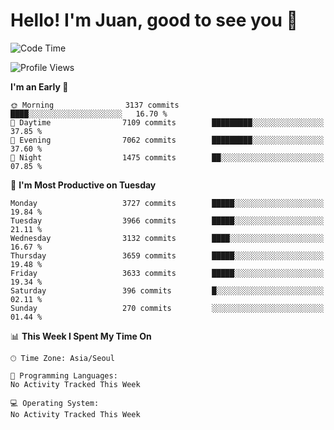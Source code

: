 # Hello! I'm Juan, good to see you 👋

<!--
**Y-k-Y/Y-k-Y** is a ✨ _special_ ✨ repository because its `README.md` (this file) appears on your GitHub profile.

Here are some ideas to get you started:

- 🔭 I’m currently working on ...
- 🌱 I’m currently learning ...
- 👯 I’m looking to collaborate on ...
- 🤔 I’m looking for help with ...
- 💬 Ask me about ...
- 📫 How to reach me: ...
- 😄 Pronouns: ...
- ⚡ Fun fact: ...
-->
<!--
![Profile views](https://gpvc.arturio.dev/Y-k-Y)

[![Omid Nikrah StackOverflow](https://github-readme-stackoverflow.vercel.app/?userID=9517076)](https://stackoverflow.com/users/9517076/i-have-10-fingers)
-->

<!--START_SECTION:waka-->
![Code Time](http://img.shields.io/badge/Code%20Time-1%2C754%20hrs%2036%20mins-blue)

![Profile Views](http://img.shields.io/badge/Profile%20Views-0-blue)

**I'm an Early 🐤** 

```text
🌞 Morning                3137 commits        ████░░░░░░░░░░░░░░░░░░░░░   16.70 % 
🌆 Daytime                7109 commits        █████████░░░░░░░░░░░░░░░░   37.85 % 
🌃 Evening                7062 commits        █████████░░░░░░░░░░░░░░░░   37.60 % 
🌙 Night                  1475 commits        ██░░░░░░░░░░░░░░░░░░░░░░░   07.85 % 
```
📅 **I'm Most Productive on Tuesday** 

```text
Monday                   3727 commits        █████░░░░░░░░░░░░░░░░░░░░   19.84 % 
Tuesday                  3966 commits        █████░░░░░░░░░░░░░░░░░░░░   21.11 % 
Wednesday                3132 commits        ████░░░░░░░░░░░░░░░░░░░░░   16.67 % 
Thursday                 3659 commits        █████░░░░░░░░░░░░░░░░░░░░   19.48 % 
Friday                   3633 commits        █████░░░░░░░░░░░░░░░░░░░░   19.34 % 
Saturday                 396 commits         █░░░░░░░░░░░░░░░░░░░░░░░░   02.11 % 
Sunday                   270 commits         ░░░░░░░░░░░░░░░░░░░░░░░░░   01.44 % 
```


📊 **This Week I Spent My Time On** 

```text
🕑︎ Time Zone: Asia/Seoul

💬 Programming Languages: 
No Activity Tracked This Week

💻 Operating System: 
No Activity Tracked This Week
```


<!--END_SECTION:waka-->
